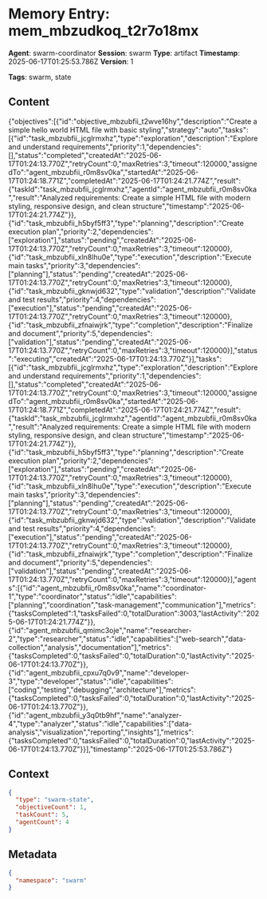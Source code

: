 # Memory Entry: mem_mbzudkoq_t2r7o18mx

**Agent**: swarm-coordinator
**Session**: swarm
**Type**: artifact
**Timestamp**: 2025-06-17T01:25:53.786Z
**Version**: 1

**Tags**: swarm, state

## Content

{"objectives":[{"id":"objective_mbzubfii_t2wve16hy","description":"Create a simple hello world HTML file with basic styling","strategy":"auto","tasks":[{"id":"task_mbzubfii_jcglrmxhz","type":"exploration","description":"Explore and understand requirements","priority":1,"dependencies":[],"status":"completed","createdAt":"2025-06-17T01:24:13.770Z","retryCount":0,"maxRetries":3,"timeout":120000,"assignedTo":"agent_mbzubfii_r0m8sv0ka","startedAt":"2025-06-17T01:24:18.771Z","completedAt":"2025-06-17T01:24:21.774Z","result":{"taskId":"task_mbzubfii_jcglrmxhz","agentId":"agent_mbzubfii_r0m8sv0ka","result":"Analyzed requirements: Create a simple HTML file with modern styling, responsive design, and clean structure","timestamp":"2025-06-17T01:24:21.774Z"}},{"id":"task_mbzubfii_h5byf5ff3","type":"planning","description":"Create execution plan","priority":2,"dependencies":["exploration"],"status":"pending","createdAt":"2025-06-17T01:24:13.770Z","retryCount":0,"maxRetries":3,"timeout":120000},{"id":"task_mbzubfii_xln8lhu0e","type":"execution","description":"Execute main tasks","priority":3,"dependencies":["planning"],"status":"pending","createdAt":"2025-06-17T01:24:13.770Z","retryCount":0,"maxRetries":3,"timeout":120000},{"id":"task_mbzubfii_gknwjd632","type":"validation","description":"Validate and test results","priority":4,"dependencies":["execution"],"status":"pending","createdAt":"2025-06-17T01:24:13.770Z","retryCount":0,"maxRetries":3,"timeout":120000},{"id":"task_mbzubfii_zfnaiwjrk","type":"completion","description":"Finalize and document","priority":5,"dependencies":["validation"],"status":"pending","createdAt":"2025-06-17T01:24:13.770Z","retryCount":0,"maxRetries":3,"timeout":120000}],"status":"executing","createdAt":"2025-06-17T01:24:13.770Z"}],"tasks":[{"id":"task_mbzubfii_jcglrmxhz","type":"exploration","description":"Explore and understand requirements","priority":1,"dependencies":[],"status":"completed","createdAt":"2025-06-17T01:24:13.770Z","retryCount":0,"maxRetries":3,"timeout":120000,"assignedTo":"agent_mbzubfii_r0m8sv0ka","startedAt":"2025-06-17T01:24:18.771Z","completedAt":"2025-06-17T01:24:21.774Z","result":{"taskId":"task_mbzubfii_jcglrmxhz","agentId":"agent_mbzubfii_r0m8sv0ka","result":"Analyzed requirements: Create a simple HTML file with modern styling, responsive design, and clean structure","timestamp":"2025-06-17T01:24:21.774Z"}},{"id":"task_mbzubfii_h5byf5ff3","type":"planning","description":"Create execution plan","priority":2,"dependencies":["exploration"],"status":"pending","createdAt":"2025-06-17T01:24:13.770Z","retryCount":0,"maxRetries":3,"timeout":120000},{"id":"task_mbzubfii_xln8lhu0e","type":"execution","description":"Execute main tasks","priority":3,"dependencies":["planning"],"status":"pending","createdAt":"2025-06-17T01:24:13.770Z","retryCount":0,"maxRetries":3,"timeout":120000},{"id":"task_mbzubfii_gknwjd632","type":"validation","description":"Validate and test results","priority":4,"dependencies":["execution"],"status":"pending","createdAt":"2025-06-17T01:24:13.770Z","retryCount":0,"maxRetries":3,"timeout":120000},{"id":"task_mbzubfii_zfnaiwjrk","type":"completion","description":"Finalize and document","priority":5,"dependencies":["validation"],"status":"pending","createdAt":"2025-06-17T01:24:13.770Z","retryCount":0,"maxRetries":3,"timeout":120000}],"agents":[{"id":"agent_mbzubfii_r0m8sv0ka","name":"coordinator-1","type":"coordinator","status":"idle","capabilities":["planning","coordination","task-management","communication"],"metrics":{"tasksCompleted":1,"tasksFailed":0,"totalDuration":3003,"lastActivity":"2025-06-17T01:24:21.774Z"}},{"id":"agent_mbzubfii_qmimc3oje","name":"researcher-2","type":"researcher","status":"idle","capabilities":["web-search","data-collection","analysis","documentation"],"metrics":{"tasksCompleted":0,"tasksFailed":0,"totalDuration":0,"lastActivity":"2025-06-17T01:24:13.770Z"}},{"id":"agent_mbzubfii_cpxu7q0v9","name":"developer-3","type":"developer","status":"idle","capabilities":["coding","testing","debugging","architecture"],"metrics":{"tasksCompleted":0,"tasksFailed":0,"totalDuration":0,"lastActivity":"2025-06-17T01:24:13.770Z"}},{"id":"agent_mbzubfii_y3q0tb9hf","name":"analyzer-4","type":"analyzer","status":"idle","capabilities":["data-analysis","visualization","reporting","insights"],"metrics":{"tasksCompleted":0,"tasksFailed":0,"totalDuration":0,"lastActivity":"2025-06-17T01:24:13.770Z"}}],"timestamp":"2025-06-17T01:25:53.786Z"}

## Context

```json
{
  "type": "swarm-state",
  "objectiveCount": 1,
  "taskCount": 5,
  "agentCount": 4
}
```

## Metadata

```json
{
  "namespace": "swarm"
}
```
